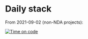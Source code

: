 # Daily stack

From 2021-09-02 (non-NDA projects):

[![Time on code](https://github-readme-stats.vercel.app/api/wakatime?username=rolandinsh&layout=compact&cache_seconds=1800)](https://github.com/rolandinsh)
